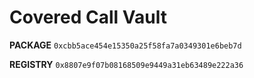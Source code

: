 # Covered Call Vault

**PACKAGE**
`0xcbb5ace454e15350a25f58fa7a0349301e6beb7d`

**REGISTRY**
`0x8807e9f07b08168509e9449a31eb63489e222a36`